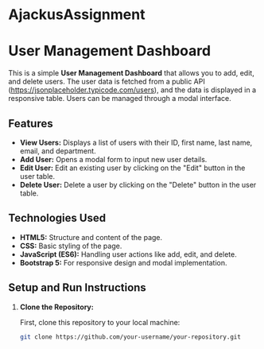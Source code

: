 # AjackusAssignment

# User Management Dashboard

This is a simple **User Management Dashboard** that allows you to add, edit, and delete users. The user data is fetched from a public API (https://jsonplaceholder.typicode.com/users), and the data is displayed in a responsive table. Users can be managed through a modal interface.

## Features

- **View Users:** Displays a list of users with their ID, first name, last name, email, and department.
- **Add User:** Opens a modal form to input new user details.
- **Edit User:** Edit an existing user by clicking on the "Edit" button in the user table.
- **Delete User:** Delete a user by clicking on the "Delete" button in the user table.

## Technologies Used

- **HTML5:** Structure and content of the page.
- **CSS:** Basic styling of the page.
- **JavaScript (ES6):** Handling user actions like add, edit, and delete.
- **Bootstrap 5:** For responsive design and modal implementation.

## Setup and Run Instructions

1. **Clone the Repository:**

   First, clone this repository to your local machine:

   ```bash
   git clone https://github.com/your-username/your-repository.git
